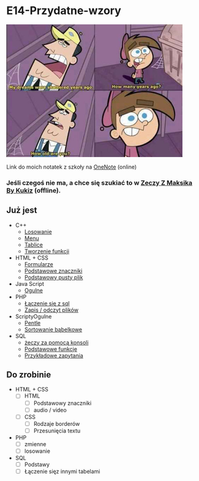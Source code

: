 # E14-Przydatne-wzory

![How old are you](src/HowOldAreYou.jpg)

Link do moich notatek z szkoły na [OneNote](https://1drv.ms/o/s!AmDkWpQlkhSEhrFVGxbvrhM-dxhn0Q) (online)

### Jeśli czegoś nie ma, a chce się szukiać to w [Zeczy Z Maksika By Kukiz](ZeczyZMaksikaByKukiz) (offline).

## Już jest
* C++
    * [Losowanie](C++/Losowanie-liczb.md)
    * [Menu](C++/Menu.md)
    * [Tablice](C++/Tablice.md)
    * [Tworzenie funkcji](C++/Tworzenie-funkcji.md)
* HTML + CSS
    * [Formularze](HTML/formularze.html)
    * [Podstawowe znaczniki](HTML/podstawowe-znaczniki.html)
    * [Podstawowy pusty plik](HTML/podstawowy-pusty-plik.html)
* Java Script
    * [Ogulne](JavaScript/ogolne.md)
* PHP
    * [Łączenie się z sql](PHP/polaczZSql.php)
    * [Zapis / odczyt plików](PHP/ZapisDoPliu.php)
* ScriptyOgulne
    * [Pentle](ScriptyOgulne/pentle.php)
    * [Sortowanie bąbelkowe](ScriptyOgulne/sortowanieBabelkowe.php)
* SQL
    * [żeczy za pomocą konsoli](SQL/Jak-robić-wszystko-z-konsoli.md)
    * [Podstawowe funkcje](SQL/Funkcje.md)
    * [Przykładowe zapytania](SQL/przykładowe-zapytania.sql)


## Do zrobinie
* HTML + CSS
    * [ ] HTML
        * [ ] Podstawowy znaczniki
        * [ ] audio / video
    * [ ] CSS
        * [ ] Rodzaje borderów
        * [ ] Przesunięcia textu
* PHP
    * [ ] zmienne
    * [ ] losowanie 
* SQL
    * [ ] Podstawy
    * [ ] Łączenie sięz innymi tabelami